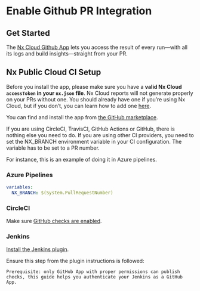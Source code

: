 # Enable Github PR Integration

## Get Started

The [Nx Cloud Github App](https://github.com/marketplace/official-nx-cloud-app) lets you access the result of every run—with all its logs and build insights—straight from your PR.

## Nx Public Cloud CI Setup

Before you install the app, please make sure you have a **valid Nx Cloud `accessToken` in your `nx.json` file**. Nx Cloud reports will not generate properly on your PRs without one. You should already have one if you’re using Nx Cloud, but if you don’t, you can learn how to add one [here](/nx-cloud/account/users).

You can find and install the app from [the GitHub marketplace](https://github.com/marketplace/official-nx-cloud-app).

If you are using CircleCI, TravisCI, GitHub Actions or GitHub, there is nothing else you need to do. If you are using other CI providers, you need to set the NX_BRANCH environment variable in your CI configuration. The variable has to be set to a PR number.

For instance, this is an example of doing it in Azure pipelines.

### Azure Pipelines

```yml
variables:
  NX_BRANCH: $(System.PullRequestNumber)
```

### CircleCI

Make sure [GitHub checks are enabled](https://circleci.com/docs/2.0/enable-checks/#to-enable-github-checks).

### Jenkins

[Install the Jenkins plugin](https://plugins.jenkins.io/github-checks/).

Ensure this step from the plugin instructions is followed:

    Prerequisite: only GitHub App with proper permissions can publish checks, this guide helps you authenticate your Jenkins as a GitHub App.
